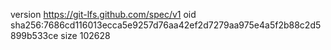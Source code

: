version https://git-lfs.github.com/spec/v1
oid sha256:7686cd116013ecca5e9257d76aa42ef2d7279aa975e4a5f2b88c2d5899b533ce
size 102628

